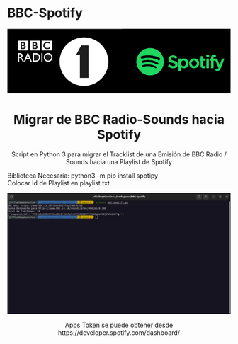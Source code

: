 # BBC-Spotify
<p align="center">
  <img src="https://raw.githubusercontent.com/jvillalba007/BBC-Spotify/main/BBCSpotify.png" />
</p>

<h1 align="center">Migrar de BBC Radio-Sounds hacia Spotify</h1>
<p align="center">
Script en Python 3 para migrar el Tracklist de una Emisión de BBC Radio / Sounds hacia una Playlist de Spotify

Biblioteca Necesaria: python3 -m pip install spotipy\
Colocar Id de Playlist en playlist.txt
</p>
<p align="center">
  <img src="https://raw.githubusercontent.com/jvillalba007/BBC-Spotify/main/Demo.png" />
</p>
<p align="center">
Apps Token se puede obtener desde https://developer.spotify.com/dashboard/
</p>
